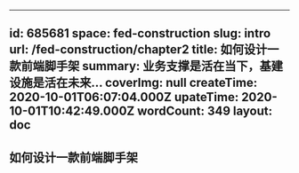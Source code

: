 
---
id: 685681
space: fed-construction
slug: intro
url: /fed-construction/chapter2
title: 如何设计一款前端脚手架
summary: 业务支撑是活在当下，基建设施是活在未来...
coverImg: null
createTime: 2020-10-01T06:07:04.000Z 
upateTime: 2020-10-01T10:42:49.000Z
wordCount: 349
layout: doc
---

## 如何设计一款前端脚手架

